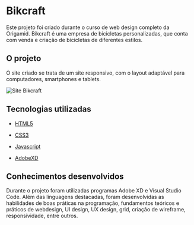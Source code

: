 # Bikcraft


Este projeto foi criado durante o curso de web design completo da Origamid. 
Bikcraft é uma empresa de bicicletas  personalizadas, que conta com venda e criação de bicicletas de diferentes estilos. 



## O projeto
O site criado se trata de um site responsivo, com o layout  adaptável para computadores,  smartphones e tablets. 

<img alt="Site Bikcraft" src="https://github.com/RaphaelaBerto/bikcraft/blob/main/github/demo.mov">


## Tecnologias utilizadas 

- [HTML5](https://developer.mozilla.org/pt-BR/docs/Web/HTML/HTML5)

- [CSS3](https://www.w3schools.com/css/)

- [Javascript](https://developer.mozilla.org/pt-BR/docs/Aprender/JavaScript)

- [AdobeXD](https://www.adobe.com/br/products/xd.html)



## Conhecimentos desenvolvidos 
Durante o projeto foram utilizadas programas Adobe XD e Visual Studio Code. 
Além das linguagens destacadas, foram  desenvolvidas as habilidades de boas práticas na programação, fundamentos teóricos e práticos de webdesign, UI design, UX design, grid, criação de wireframe, responsividade, entre outros.


